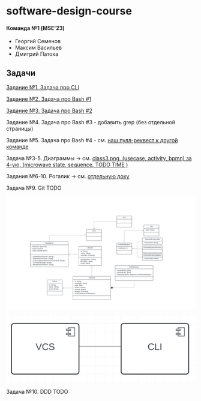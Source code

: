 # software-design-course

#### Команда №1 (MSE'23)
- Георгий Семенов
- Максим Васильев
- Дмитрий Патока

## Задачи

[Задание №1. Задача про CLI](./hw1-cli/)

[Задание №2. Задача про Bash #1](./hw2-bash1/)

[Задание №3. Задача про Bash #2](./hw3-bash2/)

Задание №4. Задача про Bash #3 - добавить grep (без отдельной страницы)

Задание №5. Задача про Bash #4 - см. [наш пулл-реквест к другой команде](https://github.com/HaskSy/oh-my-gosh/pull/5)

Задача №3-5. Диаграммы -> см. [class3.png, (usecase, activity, bpmn) за 4-ую, (microwave state, sequence, TODO TIME )](https://github.com/gvsem/software-design-course/tree/hw5/class-work)

Задания №6-10. Рогалик -> см. [отдельную доку](./roguelike/)

Задача №9. Git TODO

![](./class-work/gitclassUML.png)

![](./class-work/gitcomponentsUML.png)

Задача №10. DDD TODO
